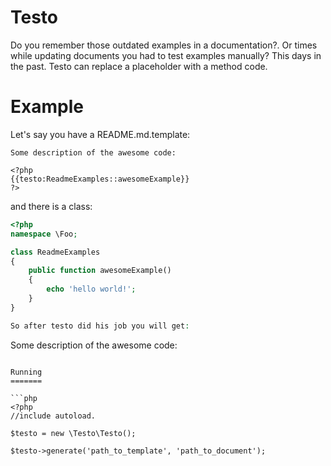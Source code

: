Testo
=====

Do you remember those outdated examples in a documentation?. 
Or times while updating documents you had to test examples manually? 
This days in the past. 
Testo can replace a placeholder with a method code.

Example 
======

Let's say you have a README.md.template:

```
Some description of the awesome code:

<?php
{{testo:ReadmeExamples::awesomeExample}}
?>
```

and there is a class: 

```php
<?php 
namespace \Foo;

class ReadmeExamples
{
    public function awesomeExample()
    {
        echo 'hello world!';
    }
}

So after testo did his job you will get:

```
Some description of the awesome code:

<?php
//Source: ReadmeExamples::awesomeExample

echo 'hello world!';
?>
```

Running
=======

```php
<?php
//include autoload.

$testo = new \Testo\Testo();

$testo->generate('path_to_template', 'path_to_document');
```